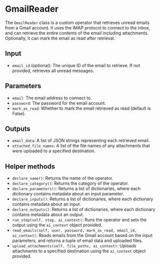 # **GmailReader**

The `GmailReader` class is a custom operator that retrieves unread emails from a Gmail account. It uses the IMAP protocol to connect to the inbox, and can retrieve the entire contents of the email including attachments. Optionally, it can mark the email as read after retrieval.

## Input
- `email_id` (optional): The unique ID of the email to retrieve. If not provided, retrieves all unread messages.

## Parameters
- `email`: The email address to connect to.
- `password`: The password for the email account.
- `mark_as_read`: Whether to mark the email retrieved as read (default is False).

## Outputs
- `email_data`: A list of JSON strings representing each retrieved email.
- `attached_file_names`: A list of the file names of any attachments that were uploaded to a specified destination.

## Helper methods
- `declare_name()`: Returns the name of the operator.
- `declare_category()`: Returns the category of the operator.
- `declare_parameters()`: Returns a list of dictionaries, where each dictionary contains metadata about an input parameter.
- `declare_inputs()`: Returns a list of dictionaries, where each dictionary contains metadata about an input.
- `declare_outputs()`: Returns a list of dictionaries, where each dictionary contains metadata about an output.
- `run_step(self, step, ai_context)`: Runs the operator and sets the output using the `ai_context` object provided.
- `read_emails(self, user, password, mark_as_read, email_id, ai_context)`: Reads emails from the Gmail account based on the input parameters, and returns a tuple of email data and uploaded files.
- `upload_attachments(self, file_paths, ai_context)`: Uploads attachments to a specified destination using the `ai_context` object provided.